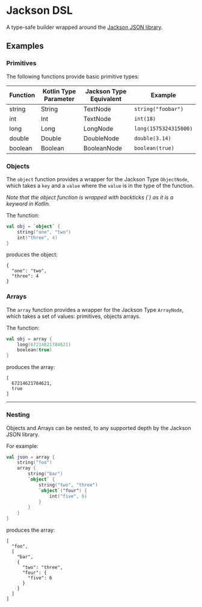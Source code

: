# Jackson DSL


A type-safe builder wrapped around the [Jackson JSON library](https://github.com/FasterXML/jackson).

 

## Examples


### Primitives

The following functions provide basic primitive types:

Function | Kotlin Type Parameter | Jackson Type Equivalent | Example
---|---|---|---
string | String | TextNode | `string("foobar")`  
int | Int | TextNode | `int(18)`  
long | Long | LongNode | `long(1575324315000)`  
double | Double | DoubleNode | `double(3.14)`  
boolean | Boolean | BooleanNode | `boolean(true)`


### Objects

The `object` function provides a wrapper for the Jackson Type `ObjectNode`, which takes a `key` and a `value` where the `value` is in the type of the function.

_Note that the object function is wrapped with backticks (\`) as it is a keyword in Kotlin._ 

The function:

```kotlin
val obj = `object` {
    string("one", "two")
    int("three", 4)
}
```

produces the object:

```json5
{
  "one": "two",
  "three": 4
}
```


### Arrays

The `array` function provides a wrapper for the Jackson Type `ArrayNode`, which takes a set of values: primitives, objects arrays.

The function:

```kotlin
val obj = array {
    long(67214621784621)
    boolean(true)
}
```

produces the array:

```json5
[
  67214621784621,
  true
]
```


---

### Nesting

Objects and Arrays can be nested, to any supported depth by the Jackson JSON library.

For example:

```kotlin
val json = array {
    string("foo")
    array {
        string("bar")
        `object` {
            string("two", "three")
            `object`("four") {
                int("five", 6)
            }
        }
    }
}
```

produces the array:

```json5
[
  "foo",
  [
    "bar",
    {
      "two": "three",
      "four": {
        "five": 6
      }
    }
  ]
]
```
